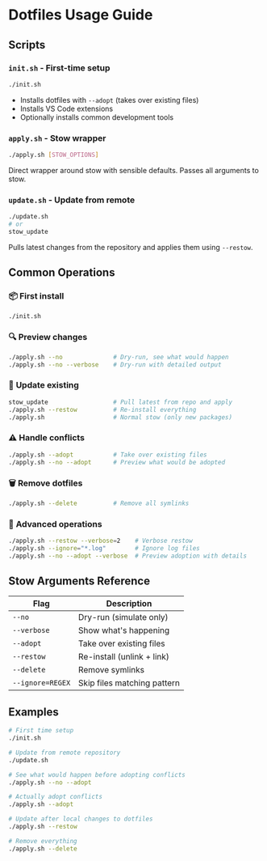 # Dotfiles Usage Guide

## Scripts

### `init.sh` - First-time setup

```bash
./init.sh
```

- Installs dotfiles with `--adopt` (takes over existing files)
- Installs VS Code extensions
- Optionally installs common development tools

### `apply.sh` - Stow wrapper

```bash
./apply.sh [STOW_OPTIONS]
```

Direct wrapper around stow with sensible defaults. Passes all arguments to stow.

### `update.sh` - Update from remote

```bash
./update.sh
# or
stow_update
```

Pulls latest changes from the repository and applies them using `--restow`.

## Common Operations

### 📦 **First install**

```bash
./init.sh
```

### 🔍 **Preview changes**

```bash
./apply.sh --no              # Dry-run, see what would happen
./apply.sh --no --verbose    # Dry-run with detailed output
```

### 🔄 **Update existing**

```bash
stow_update                  # Pull latest from repo and apply
./apply.sh --restow          # Re-install everything
./apply.sh                   # Normal stow (only new packages)
```

### ⚠️ **Handle conflicts**

```bash
./apply.sh --adopt           # Take over existing files
./apply.sh --no --adopt      # Preview what would be adopted
```

### 🗑️ **Remove dotfiles**

```bash
./apply.sh --delete          # Remove all symlinks
```

### 🎯 **Advanced operations**

```bash
./apply.sh --restow --verbose=2    # Verbose restow
./apply.sh --ignore="*.log"        # Ignore log files
./apply.sh --no --adopt --verbose  # Preview adoption with details
```

## Stow Arguments Reference

| Flag             | Description                 |
| ---------------- | --------------------------- |
| `--no`           | Dry-run (simulate only)     |
| `--verbose`      | Show what's happening       |
| `--adopt`        | Take over existing files    |
| `--restow`       | Re-install (unlink + link)  |
| `--delete`       | Remove symlinks             |
| `--ignore=REGEX` | Skip files matching pattern |

## Examples

```bash
# First time setup
./init.sh

# Update from remote repository
./update.sh

# See what would happen before adopting conflicts
./apply.sh --no --adopt

# Actually adopt conflicts
./apply.sh --adopt

# Update after local changes to dotfiles
./apply.sh --restow

# Remove everything
./apply.sh --delete
```
